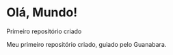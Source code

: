 # Olá, Mundo!
 Primeiro repositório criado

 Meu primeiro repositório criado, guiado pelo Guanabara.
